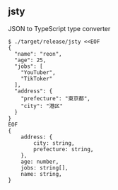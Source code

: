 ## jsty

JSON to TypeScript type converter

```shell
$ ./target/release/jsty <<EOF
{
  "name": "reon",
  "age": 25,
  "jobs": [
    "YouTuber",
    "TikToker"
  ],
  "address": {
    "prefecture": "東京都",
    "city": "港区"
  }
}
EOF
{
    address: {
        city: string,
        prefecture: string,
    },
    age: number,
    jobs: string[],
    name: string,
} 
```